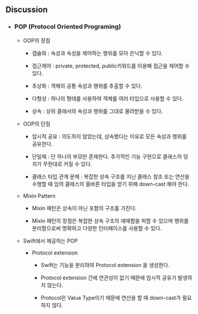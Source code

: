## Discussion

* ### POP (Protocol Oriented Programing)

  * OOP의 장점

    * 캡슐화 : 속성과 속성을 제어하는 행위를 모아 은닉할 수 있다.

    * 접근제어 : private, protected, public키워드를 이용해 접근을 제어할 수 있다.

    * 추상화 : 객체의 공통 속성과 행위를 추출할 수 있다.

    * 다형성 : 하나의 형태를 사용하여 객체를 여러 타입으로 사용할 수 있다.

    * 상속 : 상위 클래서의 속성과 행위를 그대로 물려받을 수 있다.

  * OOP의 단점

    * 암시적 공유 : 의도하지 않았는데, 상속했다는 이유로 모든 속성과 행위를 공유한다.

    * 단일체 : 단 하나의 부모만 존재한다. 추가적인 기능 구현으로 클래스의 덩치가 무한대로 커질 수 있다.

    * 클래스 타입 관계 문제 : 복잡한 상속 구조를 지닌 클래스 참조 또는 연산을 수행할 때 임의 클래스의 올바른 타입을 얻기 위해 down-cast 해야 한다.

  * Mixin Pattern

    * Mixin 패턴은 상속이 아닌 포함의 구조를 가진다.

    * Mixin 패턴의 장점은 복잡한 상속 구조의 애매함을 피할 수 있으며 행위를 분리함으로써 명확하고 다양한 인터페이스를 사용할 수 있다.

  * Swift에서 제공하는 POP

    * Protocol extension

      * Swift는 기능을 분리하여 Protocol extension 을 생성한다.

      * Protocol extension 간에 연관성이 없기 때문에 암시적 공유가 발생하지 않는다.

      * Protocol은 Value Type이기 때문에 연산을 할 때 down-cast가 필요하지 않다.
